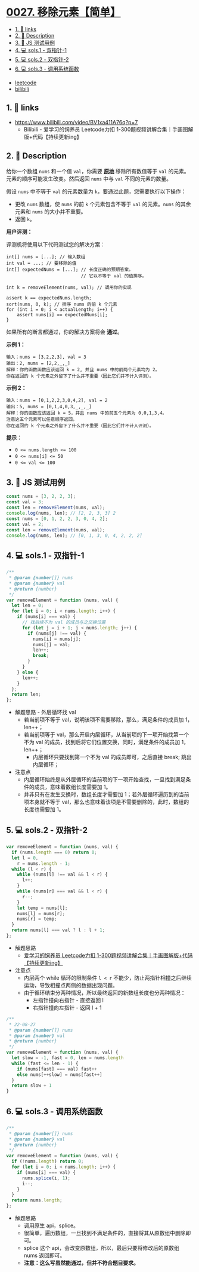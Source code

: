 # [0027. 移除元素【简单】](https://github.com/Tdahuyou/leetcode/tree/main/0027.%20%E7%A7%BB%E9%99%A4%E5%85%83%E7%B4%A0%E3%80%90%E7%AE%80%E5%8D%95%E3%80%91)

<!-- region:toc -->
- [1. 🔗 links](#1--links)
- [2. 📝 Description](#2--description)
- [3. 📒 JS 测试用例](#3--js-测试用例)
- [4. 💻 sols.1 - 双指针-1](#4--sols1---双指针-1)
- [5. 💻 sols.2 - 双指针-2](#5--sols2---双指针-2)
- [6. 💻 sols.3 - 调用系统函数](#6--sols3---调用系统函数)
<!-- endregion:toc -->
- [leetcode](https://leetcode.cn/problems/remove-element/)
- [bilibili](https://www.bilibili.com/video/BV1DivNejEb1/)

## 1. 🔗 links

- https://www.bilibili.com/video/BV1xa411A76q?p=7
  - Bilibili - 爱学习的饲养员 Leetcode力扣 1-300题视频讲解合集｜手画图解版+代码【持续更新ing】

## 2. 📝 Description

给你一个数组 `nums` 和一个值 `val`，你需要 **[原地](https://baike.baidu.com/item/%E5%8E%9F%E5%9C%B0%E7%AE%97%E6%B3%95)** 移除所有数值等于 `val` 的元素。元素的顺序可能发生改变。然后返回 `nums` 中与 `val` 不同的元素的数量。

假设 `nums` 中不等于 `val` 的元素数量为 `k`，要通过此题，您需要执行以下操作：

- 更改 `nums` 数组，使 `nums` 的前 `k` 个元素包含不等于 `val` 的元素。`nums` 的其余元素和 `nums` 的大小并不重要。
- 返回 `k`。

**用户评测：**

评测机将使用以下代码测试您的解决方案：
```
int[] nums = [...]; // 输入数组
int val = ...; // 要移除的值
int[] expectedNums = [...]; // 长度正确的预期答案。
                            // 它以不等于 val 的值排序。

int k = removeElement(nums, val); // 调用你的实现

assert k == expectedNums.length;
sort(nums, 0, k); // 排序 nums 的前 k 个元素
for (int i = 0; i < actualLength; i++) {
    assert nums[i] == expectedNums[i];
}
```
如果所有的断言都通过，你的解决方案将会 **通过**。

**示例 1：**
```
输入：nums = [3,2,2,3], val = 3
输出：2, nums = [2,2,_,_]
解释：你的函数函数应该返回 k = 2, 并且 nums 中的前两个元素均为 2。
你在返回的 k 个元素之外留下了什么并不重要（因此它们并不计入评测）。
```
**示例 2：**
```
输入：nums = [0,1,2,2,3,0,4,2], val = 2
输出：5, nums = [0,1,4,0,3,_,_,_]
解释：你的函数应该返回 k = 5，并且 nums 中的前五个元素为 0,0,1,3,4。
注意这五个元素可以任意顺序返回。
你在返回的 k 个元素之外留下了什么并不重要（因此它们并不计入评测）。
```
**提示：**

- `0 <= nums.length <= 100`
- `0 <= nums[i] <= 50`
- `0 <= val <= 100`

## 3. 📒 JS 测试用例

```javascript
const nums = [3, 2, 2, 3];
const val = 3;
const len = removeElement(nums, val);
console.log(nums, len); // [2, 2, 3, 3] 2
const nums = [0, 1, 2, 2, 3, 0, 4, 2];
const val = 2;
const len = removeElement(nums, val);
console.log(nums, len); // [0, 1, 3, 0, 4, 2, 2, 2]
```

## 4. 💻 sols.1 - 双指针-1

```javascript
/**
 * @param {number[]} nums
 * @param {number} val
 * @return {number}
 */
var removeElement = function (nums, val) {
  let len = 0;
  for (let i = 0; i < nums.length; i++) {
    if (nums[i] === val) {
      // 找后续不为 val 的成员与之交换位置
      for (let j = i + 1; j < nums.length; j++) {
        if (nums[j] !== val) {
          nums[i] = nums[j];
          nums[j] = val;
          len++;
          break;
        }
      }
    } else {
      len++;
    }
  };
  return len;
};
```

- 解题思路 - 外层循环找 val
  - 若当前项不等于 val，说明该项不需要移除，那么，满足条件的成员加 1，len++；
  - 若当前项等于 val，那么开启内层循环，从当前项的下一项开始找第一个不为 val 的成员，找到后将它们位置交换，同时，满足条件的成员加 1，len++；
    - 内层循环只要找到第一个不为 val 的成员即可，之后直接 break; 跳出内层循环；
- 注意点
  - 内层循环始终是从外层循环的当前项的下一项开始查找，一旦找到满足条件的成员，意味着数组长度需要加 1。
  - 并非只有在发生交换时，数组长度才需要加 1；若外层循环遍历到的当前项本身就不等于 val，那么也意味着该项是不需要删除的，此时，数组的长度也需要加 1。

## 5. 💻 sols.2 - 双指针-2

```javascript
var removeElement = function (nums, val) {
  if (nums.length === 0) return 0;
  let l = 0,
    r = nums.length - 1;
  while (l < r) {
    while (nums[l] !== val && l < r) {
      l++;
    }
    while (nums[r] === val && l < r) {
      r--;
    }
    let temp = nums[l];
    nums[l] = nums[r];
    nums[r] = temp;
  }
  return nums[l] === val ? l : l + 1;
};
```

- 解题思路
  - [爱学习的饲养员 Leetcode力扣 1-300题视频讲解合集｜手画图解版+代码【持续更新ing】](https://www.bilibili.com/video/BV1xa411A76q?p=7)
- 注意点
  - 内层两个 while 循环的限制条件 `l < r` 不能少，防止两指针相撞之后继续运动，导致相撞点两侧的数据出现问题。
  - 由于循环结束分两种情况，所以最终返回的新数组长度也分两种情况：
    - 左指针撞向右指针 - 直接返回 l
    - 右指针撞向左指针 - 返回 l + 1

```js
/**
 * 22-08-27
 * @param {number[]} nums
 * @param {number} val
 * @return {number}
 */
var removeElement = function (nums, val) {
  let slow = -1, fast = 0, len = nums.length
  while (fast <= len - 1) {
    if (nums[fast] === val) fast++
    else nums[++slow] = nums[fast++]
  }
  return slow + 1
}
```

## 6. 💻 sols.3 - 调用系统函数

```javascript
/**
 * @param {number[]} nums
 * @param {number} val
 * @return {number}
 */
var removeElement = function (nums, val) {
  if (!nums.length) return 0;
  for (let i = 0; i < nums.length; i++) {
    if (nums[i] === val) {
      nums.splice(i, 1);
      i--;
    }
  }
  return nums.length;
};
```

- 解题思路
  - 调用原生 api，splice。
  - 很简单，遍历数组，一旦找到不满足条件的，直接将其从原数组中删除即可。
  - splice 这个 api，会改变原数组，所以，最后只要将修改后的原数组 nums 返回即可。
  - **注意：这么写虽然能通过，但并不符合题目要求。**







